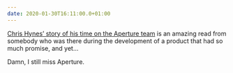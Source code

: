 ```yaml
---
date: 2020-01-30T16:11:00.0+01:00
---
```


[Chris Hynes’ story of his time on the Aperture team](https://techreflect.net/2019/12/10/aperture-senior-qa-2004-2005/) is an amazing read from somebody who was there during the development of a product that had so much promise, and yet...

Damn, I still miss Aperture.